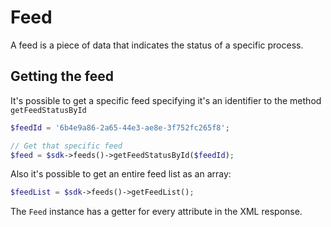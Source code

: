 # Feed

A feed is a piece of data that indicates the status of a specific process. 

## Getting the feed

It's possible to get a specific feed specifying it's an identifier to the method ```getFeedStatusById```

```php
$feedId = '6b4e9a86-2a65-44e3-ae8e-3f752fc265f8';

// Get that specific feed
$feed = $sdk->feeds()->getFeedStatusById($feedId);
```

Also it's possible to get an entire feed list as an array:

```php
$feedList = $sdk->feeds()->getFeedList();
```

The `Feed` instance has a getter for every attribute in the XML response.
